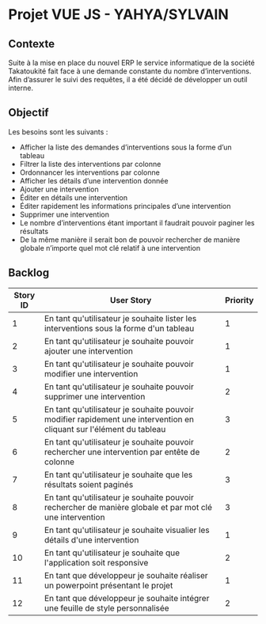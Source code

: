 # Projet VUE JS - YAHYA/SYLVAIN


## Contexte

Suite à la mise en place du nouvel ERP le service informatique de la société Takatoukité fait face à une demande constante du nombre d’interventions. Afin d’assurer le suivi des requêtes, il a été décidé de développer un outil interne.

## Objectif

Les besoins sont les suivants :

- Afficher la liste des demandes d’interventions sous la forme d’un tableau
- Filtrer la liste des interventions par colonne
- Ordonnancer les interventions par colonne
- Afficher les détails d’une intervention donnée
- Ajouter une intervention
- Éditer en détails une intervention
- Éditer rapidement les informations principales d’une intervention
- Supprimer une intervention
- Le nombre d’interventions étant important il faudrait pouvoir paginer les résultats
- De la même manière il serait bon de pouvoir rechercher de manière globale n’importe quel mot clé    relatif à une intervention


## Backlog

| Story ID | User Story                                                                                                           | Priority |
|----------|----------------------------------------------------------------------------------------------------------------------|----------|
| 1        | En tant qu'utilisateur je souhaite lister les interventions sous la forme d'un tableau                               | 1        |
| 2        | En tant qu'utilisateur je souhaite pouvoir ajouter une intervention                                                  | 1        |
| 3        | En tant qu'utilisateur je souhaite pouvoir modifier une intervention                                                 | 1        |
| 4        | En tant qu'utilisateur je souhaite pouvoir supprimer une intervention                                                | 2        |
| 5        | En tant qu'utilisateur je souhaite pouvoir modifier rapidement une intervention en cliquant sur l'élément du tableau | 3        |
| 6        | En tant qu'utilisateur je souhaite pouvoir rechercher une intervention par entête de colonne                         | 2        |
| 7        | En tant qu'utilisateur je souhaite que les résultats soient paginés                                                  | 3        |
| 8        | En tant qu'utilisateur je souhaite pouvoir rechercher de manière globale et par mot clé une intervention             | 3        |
| 9        | En tant qu'utilisateur je souhaite visualier les détails d'une intervention                                          | 1        |
| 10       | En tant qu'utilisateur je souhaite que l'application soit responsive                                                 | 2        |
| 11       | En tant que développeur je souhaite réaliser un powerpoint présentant le projet                                      | 1        |
| 12       | En tant que développeur je souhaite intégrer une feuille de style personnalisée                                      | 2        |
